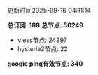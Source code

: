 更新时间2025-09-16 04:11:14

**总订阅: 188**
**总节点: 50249**
- vless节点: 24397
- hysteria2节点: 22

**google ping有效节点: 340**
